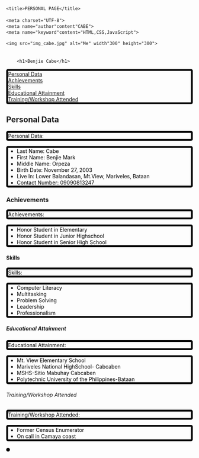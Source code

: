 <!DOCTYPE>
<html>    
<head>
    <style>
body{background-image: url("ss.png");
p{
border: 5px solid black;
border-radius: 5px;
color: black;
}
ul{
border: 5px solid black;
border-radius: 5px;
color: black;
}
img{
    border: 5px solid black;
border-radius: 5px;
color: black;
}
    </style>
    

    <title>PERSONAL PAGE</title>
    
    <meta charset="UTF-8">
    <meta name="author"content"CABE">
    <meta name="keyword"content="HTML,CSS,JavaScript">
</head>

<body>
  
    <img src="img_cabe.jpg" alt="Me" width"300" height="300">
    

        <h1>Benjie Cabe</h1>
 <a href="#Personal Data">Personal Data</a>
<br>
<a href="#Achievements">Achievements</a>
<br>
<a href="#Skills">Skills</a>
<br>
<a href="#Educational Attainment">Educational Attainment</a>
<br>
<a href="#Training/Workshop Attended">Training/Workshop Attended</a>



<h2 id="Personal Data">Personal Data</h2>
    <p>Personal Data:</p>
    <ul>
        <li>Last Name:  Cabe</li>
        <li>First Name:  Benjie Mark</li>
        <li>Middle Name:  Orpeza</li>
        <li>Birth Date:  November 27, 2003</li>
        <li>Live In:  Lower Balandasan, Mt.View, Mariveles, Bataan </li>
        <li>Contact Number: 09090813247</li>
    </ul>
   <h3 id="Achievements">Achievements</h3>
    <p>Achievements:</p>
    <ul>
        <li>Honor Student in Elementary </li>
        <li>Honor Student in Junior Highschool </li>
        <li>Honor Student in Senior High School</li>
    </ul>
    <h4 id="Skills">Skills</h4>
   <p>Skills:</p>
   <ul>
       <li>Computer Literacy</li>
       <li>Multitasking</li>
       <li>Problem Solving</li>
       <li>Leadership</li>
       <li>Professionalism</li>
   </ul>
<h5 id="Educational Attainment">Educational Attainment</h5>
   <p>Educational Attainment:</p>
   <ul>
      <li>Mt. View Elementary School</li>
       <li> Mariveles National HighSchool- Cabcaben</li>
       <li>MSHS-Sitio Mabuhay Cabcaben</li>
       <li>Polytechnic University of the Philippines-Bataan</li> 
   </ul>
   <h6 id="Training/Workshop Attended">Training/Workshop Attended</h6>
   <p>Training/Workshop Attended:</p>
   <ul>
      <li>Former Census Enumerator</li>
      <li>On call in Camaya coast</li>     
   </ul>


    
</body>
</html>
<img src="" alt="">
